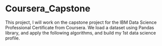 # Coursera_Capstone
This project, I will work on the capstone project for the IBM Data Science Professional Certificate from Coursera.  We load a dataset using Pandas library, and apply the following algorithms, and build my 1st data science profile.
